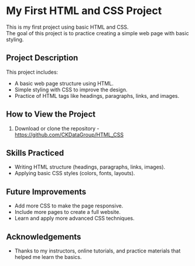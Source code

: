 # My First HTML and CSS Project

This is my first project using basic HTML and CSS.  
The goal of this project is to practice creating a simple web page with basic styling.

## Project Description
This project includes:
- A basic web page structure using HTML.
- Simple styling with CSS to improve the design.
- Practice of HTML tags like headings, paragraphs, links, and images.

## How to View the Project
1. Download or clone the repository - https://github.com/CKDataGroup/HTML_CSS

## Skills Practiced
- Writing HTML structure (headings, paragraphs, links, images).
- Applying basic CSS styles (colors, fonts, layouts).

## Future Improvements
- Add more CSS to make the page responsive.
- Include more pages to create a full website.
- Learn and apply more advanced CSS techniques.

## Acknowledgements
- Thanks to my instructors, online tutorials, and practice materials that helped me learn the basics.

